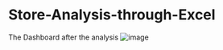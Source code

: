 # Store-Analysis-through-Excel
The Dashboard after the analysis
![image](https://github.com/BhavyataJadon/Store-Analysis-through-Excel/assets/86512505/fc74b44d-31d8-4425-b5e1-df337af052f9)


